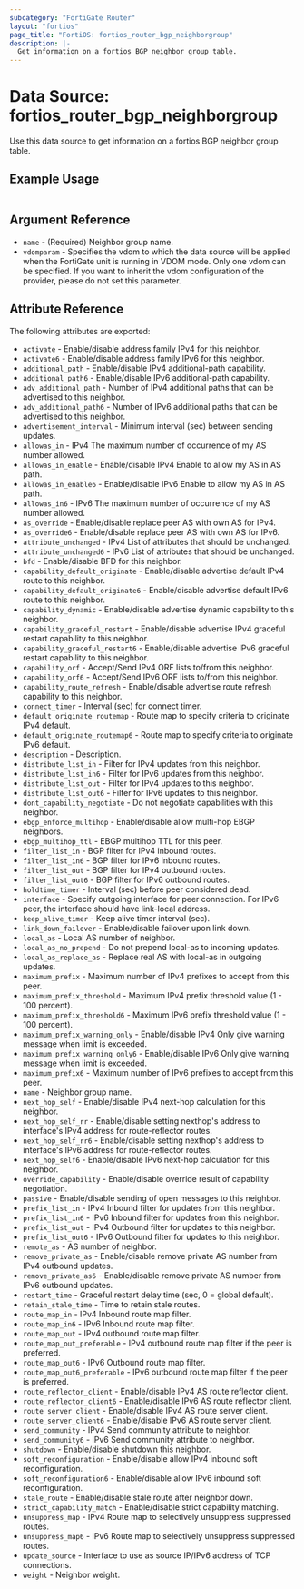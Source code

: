 ```yaml
---
subcategory: "FortiGate Router"
layout: "fortios"
page_title: "FortiOS: fortios_router_bgp_neighborgroup"
description: |-
  Get information on a fortios BGP neighbor group table.
---
```


# Data Source: fortios_router_bgp_neighborgroup
Use this data source to get information on a fortios BGP neighbor group table.


## Example Usage

```hcl

```

## Argument Reference

* `name` - (Required) Neighbor group name.
* `vdomparam` - Specifies the vdom to which the data source will be applied when the FortiGate unit is running in VDOM mode. Only one vdom can be specified. If you want to inherit the vdom configuration of the provider, please do not set this parameter.

## Attribute Reference

The following attributes are exported:

* `activate` - Enable/disable address family IPv4 for this neighbor.
* `activate6` - Enable/disable address family IPv6 for this neighbor.
* `additional_path` - Enable/disable IPv4 additional-path capability.
* `additional_path6` - Enable/disable IPv6 additional-path capability.
* `adv_additional_path` - Number of IPv4 additional paths that can be advertised to this neighbor.
* `adv_additional_path6` - Number of IPv6 additional paths that can be advertised to this neighbor.
* `advertisement_interval` - Minimum interval (sec) between sending updates.
* `allowas_in` - IPv4 The maximum number of occurrence of my AS number allowed.
* `allowas_in_enable` - Enable/disable IPv4 Enable to allow my AS in AS path.
* `allowas_in_enable6` - Enable/disable IPv6 Enable to allow my AS in AS path.
* `allowas_in6` - IPv6 The maximum number of occurrence of my AS number allowed.
* `as_override` - Enable/disable replace peer AS with own AS for IPv4.
* `as_override6` - Enable/disable replace peer AS with own AS for IPv6.
* `attribute_unchanged` - IPv4 List of attributes that should be unchanged.
* `attribute_unchanged6` - IPv6 List of attributes that should be unchanged.
* `bfd` - Enable/disable BFD for this neighbor.
* `capability_default_originate` - Enable/disable advertise default IPv4 route to this neighbor.
* `capability_default_originate6` - Enable/disable advertise default IPv6 route to this neighbor.
* `capability_dynamic` - Enable/disable advertise dynamic capability to this neighbor.
* `capability_graceful_restart` - Enable/disable advertise IPv4 graceful restart capability to this neighbor.
* `capability_graceful_restart6` - Enable/disable advertise IPv6 graceful restart capability to this neighbor.
* `capability_orf` - Accept/Send IPv4 ORF lists to/from this neighbor.
* `capability_orf6` - Accept/Send IPv6 ORF lists to/from this neighbor.
* `capability_route_refresh` - Enable/disable advertise route refresh capability to this neighbor.
* `connect_timer` - Interval (sec) for connect timer.
* `default_originate_routemap` - Route map to specify criteria to originate IPv4 default.
* `default_originate_routemap6` - Route map to specify criteria to originate IPv6 default.
* `description` - Description.
* `distribute_list_in` - Filter for IPv4 updates from this neighbor.
* `distribute_list_in6` - Filter for IPv6 updates from this neighbor.
* `distribute_list_out` - Filter for IPv4 updates to this neighbor.
* `distribute_list_out6` - Filter for IPv6 updates to this neighbor.
* `dont_capability_negotiate` - Do not negotiate capabilities with this neighbor.
* `ebgp_enforce_multihop` - Enable/disable allow multi-hop EBGP neighbors.
* `ebgp_multihop_ttl` - EBGP multihop TTL for this peer.
* `filter_list_in` - BGP filter for IPv4 inbound routes.
* `filter_list_in6` - BGP filter for IPv6 inbound routes.
* `filter_list_out` - BGP filter for IPv4 outbound routes.
* `filter_list_out6` - BGP filter for IPv6 outbound routes.
* `holdtime_timer` - Interval (sec) before peer considered dead.
* `interface` - Specify outgoing interface for peer connection. For IPv6 peer, the interface should have link-local address.
* `keep_alive_timer` - Keep alive timer interval (sec).
* `link_down_failover` - Enable/disable failover upon link down.
* `local_as` - Local AS number of neighbor.
* `local_as_no_prepend` - Do not prepend local-as to incoming updates.
* `local_as_replace_as` - Replace real AS with local-as in outgoing updates.
* `maximum_prefix` - Maximum number of IPv4 prefixes to accept from this peer.
* `maximum_prefix_threshold` - Maximum IPv4 prefix threshold value (1 - 100 percent).
* `maximum_prefix_threshold6` - Maximum IPv6 prefix threshold value (1 - 100 percent).
* `maximum_prefix_warning_only` - Enable/disable IPv4 Only give warning message when limit is exceeded.
* `maximum_prefix_warning_only6` - Enable/disable IPv6 Only give warning message when limit is exceeded.
* `maximum_prefix6` - Maximum number of IPv6 prefixes to accept from this peer.
* `name` - Neighbor group name.
* `next_hop_self` - Enable/disable IPv4 next-hop calculation for this neighbor.
* `next_hop_self_rr` - Enable/disable setting nexthop's address to interface's IPv4 address for route-reflector routes.
* `next_hop_self_rr6` - Enable/disable setting nexthop's address to interface's IPv6 address for route-reflector routes.
* `next_hop_self6` - Enable/disable IPv6 next-hop calculation for this neighbor.
* `override_capability` - Enable/disable override result of capability negotiation.
* `passive` - Enable/disable sending of open messages to this neighbor.
* `prefix_list_in` - IPv4 Inbound filter for updates from this neighbor.
* `prefix_list_in6` - IPv6 Inbound filter for updates from this neighbor.
* `prefix_list_out` - IPv4 Outbound filter for updates to this neighbor.
* `prefix_list_out6` - IPv6 Outbound filter for updates to this neighbor.
* `remote_as` - AS number of neighbor.
* `remove_private_as` - Enable/disable remove private AS number from IPv4 outbound updates.
* `remove_private_as6` - Enable/disable remove private AS number from IPv6 outbound updates.
* `restart_time` - Graceful restart delay time (sec, 0 = global default).
* `retain_stale_time` - Time to retain stale routes.
* `route_map_in` - IPv4 Inbound route map filter.
* `route_map_in6` - IPv6 Inbound route map filter.
* `route_map_out` - IPv4 outbound route map filter.
* `route_map_out_preferable` - IPv4 outbound route map filter if the peer is preferred.
* `route_map_out6` - IPv6 Outbound route map filter.
* `route_map_out6_preferable` - IPv6 outbound route map filter if the peer is preferred.
* `route_reflector_client` - Enable/disable IPv4 AS route reflector client.
* `route_reflector_client6` - Enable/disable IPv6 AS route reflector client.
* `route_server_client` - Enable/disable IPv4 AS route server client.
* `route_server_client6` - Enable/disable IPv6 AS route server client.
* `send_community` - IPv4 Send community attribute to neighbor.
* `send_community6` - IPv6 Send community attribute to neighbor.
* `shutdown` - Enable/disable shutdown this neighbor.
* `soft_reconfiguration` - Enable/disable allow IPv4 inbound soft reconfiguration.
* `soft_reconfiguration6` - Enable/disable allow IPv6 inbound soft reconfiguration.
* `stale_route` - Enable/disable stale route after neighbor down.
* `strict_capability_match` - Enable/disable strict capability matching.
* `unsuppress_map` - IPv4 Route map to selectively unsuppress suppressed routes.
* `unsuppress_map6` - IPv6 Route map to selectively unsuppress suppressed routes.
* `update_source` - Interface to use as source IP/IPv6 address of TCP connections.
* `weight` - Neighbor weight.
